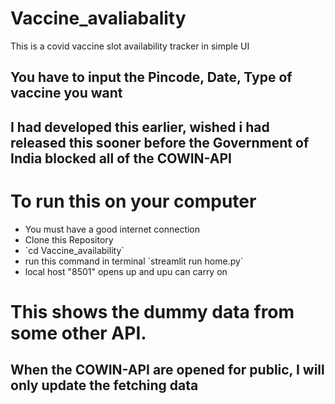 # Vaccine_avaliabality
 This is a covid vaccine slot availability tracker in simple UI

 <h2>You have to input the Pincode, Date, Type of vaccine you want</h2>
 <h2> I had developed this earlier, wished i had released this sooner before the Government of India blocked all of the COWIN-API </h2>
 <h1> To run this on your computer </h1>
 <ul>
    <li> You must have a good internet connection </li>
    <li> Clone this Repository </li>
    <li> `cd Vaccine_availability` </li>
    <li> run this command in terminal `streamlit run home.py` </li>
    <li> local host "8501" opens up and upu can carry on </li>
 </ul>

<h1> This shows the dummy data from some other API.</h1>
<h2> When the COWIN-API are opened for public, I will only update the fetching data </h2>